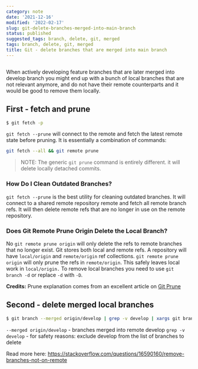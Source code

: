 ```yaml
---
category: note
date: '2021-12-16'
modified: '2022-02-17'
slug: git-delete-branches-merged-into-main-branch
status: published
suggested_tags: branch, delete, git, merged
tags: branch, delete, git, merged
title: Git - delete branches that are merged into main branch
---
```


```toc
```



When actively developing feature branches that are later merged into develop branch you might end up with a bunch of local branches that are not relevant anymore, and do not have their remote counterparts and it would be good to remove them locally.

## First - fetch and prune
```sh
$ git fetch -p
```
`git fetch --prune` will connect to the remote and fetch the latest remote state before pruning. It is essentially a combination of commands:
```sh
git fetch --all && git remote prune
```
> NOTE: The generic `git prune` command is entirely different. it will delete locally detached commits.

### How Do I Clean Outdated Branches?
`git fetch --prune` is the best utility for cleaning outdated branches. It will connect to a shared remote repository remote and fetch all remote branch refs. It will then delete remote refs that are no longer in use on the remote repository.

### Does Git Remote Prune Origin Delete the Local Branch?
No `git remote prune origin` will only delete the refs to remote branches that no longer exist. Git stores both local and remote refs. A repository will have `local/origin` and `remote/origin` ref collections. `git remote prune origin` will only prune the refs in `remote/origin`. This safely leaves local work in `local/origin.`
To remove local branches you need to use `git branch -d` or replace `-d` with `-D`.

**Credits:** Prune explanation comes from an excellent article on [Git Prune](https://www.atlassian.com/git/tutorials/git-prune)

## Second - delete merged local branches
```sh
$ git branch --merged origin/develop | grep -v develop | xargs git branch -d
```

`--merged origin/develop` - branches merged into remote develop
`grep -v develop` - for safety reasons: exclude develop from the list of branches to delete

Read more here:
https://stackoverflow.com/questions/16590160/remove-branches-not-on-remote
